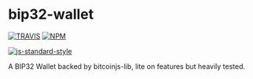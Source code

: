# bip32-wallet

[![TRAVIS](https://secure.travis-ci.org/bitcoinjs/bip32-wallet.png)](http://travis-ci.org/bitcoinjs/bip32-wallet)
[![NPM](https://img.shields.io/npm/v/bip32-wallet.svg)](https://www.npmjs.org/package/bip32-wallet)

[![js-standard-style](https://cdn.rawgit.com/feross/standard/master/badge.svg)](https://github.com/feross/standard)

A BIP32 Wallet backed by bitcoinjs-lib, lite on features but heavily tested.
